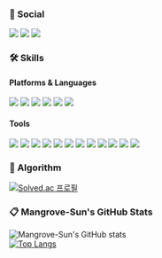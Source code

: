 ### 🌈 Social
<!-- Social -->
<div>
  <span>
    <!-- Gmail -->
    <img src="https://img.shields.io/badge/tjsghd0317@gmail.com-EA4335?style=flat&logo=gmail&logoColor=white" />
    <!-- LinkedIn -->
    <img src="https://img.shields.io/badge/박선홍-046EAB?style=flat&logo=linkedin&logoColor=white" />
    <!-- Instagram -->
    <img src="https://img.shields.io/badge/parknakta07-E4405F?style=flat&logo=instagram&logoColor=white" />
  </span>
</div>


### 🛠 Skills
#### Platforms & Languages
<!-- Platforms & Languages -->
<div>
  <span>
    <!-- HTML5 -->
    <img src="https://img.shields.io/badge/HTML5-E34F26?style=flat&logo=html5&logoColor=white" />
    <!-- CSS -->
    <img src="https://img.shields.io/badge/CSS3-1572B6?style=flat&logo=css3&logoColor=white" />
    <!-- JavaScript -->
    <img src="https://img.shields.io/badge/JavaScript-FFDF00?style=flat&logo=javascript&logoColor=black" />
    <!-- TypeScript -->
    <img src="https://img.shields.io/badge/TypeScript-1870C7?style=flat&logo=typescript&logoColor=white" />
    <!-- React -->
    <img src="https://img.shields.io/badge/React-61DBFB?style=flat&logo=react&logoColor=white" />
    <!-- Vue -->
    <img src="https://img.shields.io/badge/Vue-35495E?style=flat&logo=Vue.js&logoColor=41B883" />
  </span>
</div>

#### Tools
<!-- Tools -->
<div>
  <span>
      <!-- Git -->
      <img src="https://img.shields.io/badge/Git-F05032?style=flat&logo=git&logoColor=white" />
      <!-- Sass -->
      <img src="https://img.shields.io/badge/Sass-CC6699?style=flat&logo=sass&logoColor=white" />
      <!-- styled-components -->
      <img src="https://img.shields.io/badge/styled components-DB7093?style=flat&logo=styledcomponents&logoColor=black" />
      <!-- React Router -->
      <img src="https://img.shields.io/badge/React Router-CA4245?style=flat&logo=React Router&logoColor=white" />
      <!-- React Query -->
      <img src="https://img.shields.io/badge/React Query-FF4154?style=flat&logo=React Query&logoColor=white" />
      <!-- Vite -->
      <img src="https://img.shields.io/badge/Vite-646CFF?style=flat&logo=Vite&logoColor=white" />
      <!-- Axios -->
      <img src="https://img.shields.io/badge/Axios-5A29E4?style=flat&logo=Axios&logoColor=white" />
      <!-- Netlify -->
      <img src="https://img.shields.io/badge/Netlify-00C7B7?style=flat&logo=Netlify&logoColor=white" />
      <!-- ESlint -->
      <img src="https://img.shields.io/badge/ESlint-4B32C3?style=flat&logo=ESlint&logoColor=white" />
      <!-- Prettier -->
      <img src="https://img.shields.io/badge/Prettier-F7B93E?style=flat&logo=Prettier&logoColor=black" />
      <!-- Swiper -->
      <img src="https://img.shields.io/badge/Swiper-6332F6?style=flat&logo=Swiper&logoColor=white" />
      <!-- .ENV -->
      <img src="https://img.shields.io/badge/.ENV-ECD53F?style=flat&logo=.ENV&logoColor=black" />
  </span>
</div>   

### :dizzy: Algorithm
<!-- Algorithm -->
[![Solved.ac
프로필](http://mazassumnida.wtf/api/v2/generate_badge?boj=tjsghd0317)](https://solved.ac/tjsghd0317)

### :clipboard: Mangrove-Sun's GitHub Stats
<!-- Stats -->

![Mangrove-Sun's GitHub stats](https://github-readme-stats.vercel.app/api?username=Mangrove-Sun&show_icons=true&title_color=4FF788&bg_color=45,0F2027,203A43,2C5364&icon_color=F73B4B&text_color=F0DA73&hide_border=true&hide_title=true)   
[![Top Langs](https://github-readme-stats.vercel.app/api/top-langs/?username=Mangrove-Sun&layout=compact&title_color=4FF788&bg_color=45,2C5364,203A43,0F2027&icon_color=F73B4B&text_color=F0DA73&hide_border=true&card_width=445)](https://github.com/anuraghazra/github-readme-stats)
